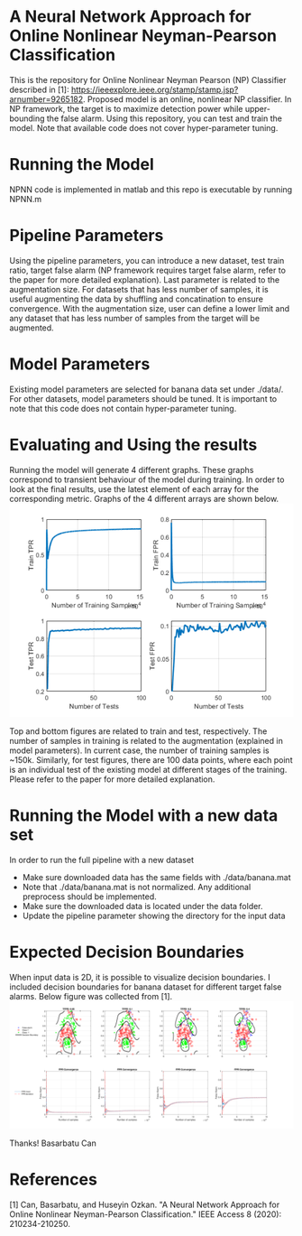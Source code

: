 # A Neural Network Approach for Online Nonlinear Neyman-Pearson Classification
This is the repository for Online Nonlinear Neyman Pearson (NP) Classifier described in [1]: https://ieeexplore.ieee.org/stamp/stamp.jsp?arnumber=9265182. 
Proposed model is an online, nonlinear NP classifier. In NP framework, the target is to maximize detection power while upper-bounding the false alarm.
Using this repository, you can test and train the model. Note that available code does not cover hyper-parameter tuning.


# Running the Model
NPNN code is implemented in matlab and this repo is executable by running NPNN.m

# Pipeline Parameters
Using the pipeline parameters, you can introduce a new dataset, test train ratio, target false alarm (NP framework requires target false alarm, refer to the paper for more detailed explanation).
Last parameter is related to the augmentation size. For datasets that has less number of samples, it is useful augmenting the data by shuffling and concatination to ensure convergence.
With the augmentation size, user can define a lower limit and any dataset that has less number of samples from the target will be augmented.

# Model Parameters
Existing model parameters are selected for banana data set under ./data/. For other datasets, model parameters should be tuned. 
It is important to note that this code does not contain hyper-parameter tuning.

# Evaluating and Using the results
Running the model will generate 4 different graphs. 
These graphs correspond to transient behaviour of the model during training.
In order to look at the final results, use the latest element of each array for the corresponding metric. 
Graphs of the 4 different arrays are shown below.
<img src="figures/code_output.png">

Top and bottom figures are related to train and test, respectively. The number of samples in training is related to the augmentation (explained in model parameters). 
In current case, the number of training samples is ~150k. Similarly, for test figures, there are 100 data points, where each point is an individual test of the existing 
model at different stages of the training. Please refer to the paper for more detailed explanation.

# Running the Model with a new data set
In order to run the full pipeline with a new dataset
* Make sure downloaded data has the same fields with ./data/banana.mat
* Note that ./data/banana.mat is not normalized. Any additional preprocess should be implemented.
* Make sure the downloaded data is located under the data folder.
* Update the pipeline parameter showing the directory for the input data

# Expected Decision Boundaries
When input data is 2D, it is possible to visualize decision boundaries. I included decision boundaries for banana dataset for different target false alarms. Below figure was collected from [1].
<img src="figures/decision_bound_fa_convergence.png">

Thanks!
Basarbatu Can

# References
[1] Can, Basarbatu, and Huseyin Ozkan. "A Neural Network Approach for Online Nonlinear Neyman-Pearson Classification." IEEE Access 8 (2020): 210234-210250.